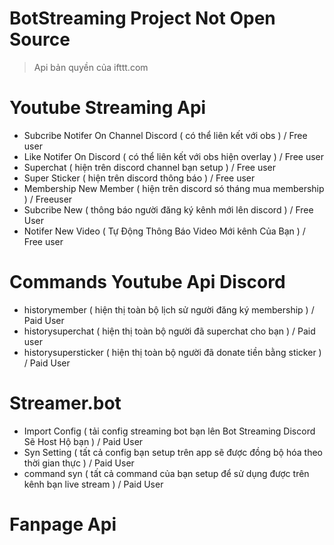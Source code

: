 # BotStreaming Project Not Open Source

> Api bản quyền của ifttt.com


# Youtube Streaming Api
- Subcribe Notifer On Channel Discord ( có thể liên kết với obs ) / Free user
- Like Notifer On Discord ( có thể liên kết với obs hiện overlay ) / Free user
- Superchat ( hiện trên discord channel bạn setup ) / Free user
- Super Sticker ( hiện trên discord thông báo ) / Free user
- Membership New Member ( hiện trên discord só tháng mua membership ) / Freeuser
- Subcribe New ( thông báo người đăng ký kênh mới lên discord ) / Free User
- Notifer New Video ( Tự Động Thông Báo Video Mới kênh Của Bạn ) / Free user
# Commands Youtube Api Discord
- historymember ( hiện thị toàn bộ lịch sử người đăng ký membership ) / Paid User
- historysuperchat ( hiện thị toàn bộ người đã superchat cho bạn ) / Paid user
- historysupersticker ( hiện thị toàn bộ người đã donate tiền bằng sticker ) / Paid User

# Streamer.bot
- Import Config ( tải config streaming bot bạn lên Bot Streaming Discord Sẽ Host Hộ bạn ) / Paid User
- Syn Setting ( tất cả config bạn setup trên app sẽ được đồng bộ hóa theo thời gian thực ) / Paid User
- command syn ( tất cả command của bạn setup để sử dụng được trên kênh bạn live stream ) / Paid User

# Fanpage Api
